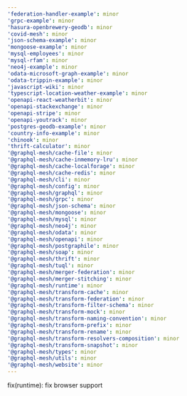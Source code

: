 ```yaml
---
'federation-handler-example': minor
'grpc-example': minor
'hasura-openbrewery-geodb': minor
'covid-mesh': minor
'json-schema-example': minor
'mongoose-example': minor
'mysql-employees': minor
'mysql-rfam': minor
'neo4j-example': minor
'odata-microsoft-graph-example': minor
'odata-trippin-example': minor
'javascript-wiki': minor
'typescript-location-weather-example': minor
'openapi-react-weatherbit': minor
'openapi-stackexchange': minor
'openapi-stripe': minor
'openapi-youtrack': minor
'postgres-geodb-example': minor
'country-info-example': minor
'chinook': minor
'thrift-calculator': minor
'@graphql-mesh/cache-file': minor
'@graphql-mesh/cache-inmemory-lru': minor
'@graphql-mesh/cache-localforage': minor
'@graphql-mesh/cache-redis': minor
'@graphql-mesh/cli': minor
'@graphql-mesh/config': minor
'@graphql-mesh/graphql': minor
'@graphql-mesh/grpc': minor
'@graphql-mesh/json-schema': minor
'@graphql-mesh/mongoose': minor
'@graphql-mesh/mysql': minor
'@graphql-mesh/neo4j': minor
'@graphql-mesh/odata': minor
'@graphql-mesh/openapi': minor
'@graphql-mesh/postgraphile': minor
'@graphql-mesh/soap': minor
'@graphql-mesh/thrift': minor
'@graphql-mesh/tuql': minor
'@graphql-mesh/merger-federation': minor
'@graphql-mesh/merger-stitching': minor
'@graphql-mesh/runtime': minor
'@graphql-mesh/transform-cache': minor
'@graphql-mesh/transform-federation': minor
'@graphql-mesh/transform-filter-schema': minor
'@graphql-mesh/transform-mock': minor
'@graphql-mesh/transform-naming-convention': minor
'@graphql-mesh/transform-prefix': minor
'@graphql-mesh/transform-rename': minor
'@graphql-mesh/transform-resolvers-composition': minor
'@graphql-mesh/transform-snapshot': minor
'@graphql-mesh/types': minor
'@graphql-mesh/utils': minor
'@graphql-mesh/website': minor
---
```


fix(runtime): fix browser support
